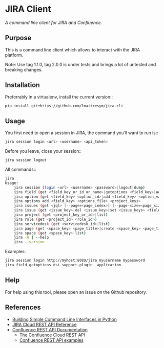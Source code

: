 # JIRA Client

*A command line client for JIRA and Confluence.*

## Purpose

This is a command line client which allows to interact with the JIRA platform.

Note: Use tag 1.1.0, tag 2.0.0 is under tests and brings a lot of untested and breaking changes.

## Installation

Preferrably in a virtualenv, install the current version::

```sh
pip install git+https://github.com/lmaitresym/jira-cli
```

## Usage

You first need to open a session in JIRA, the command you'll want to run is::

```sh
jira session login <url> <username> <api_token>
```

Before you leave, close your session::

```sh
jira session logout
```

All commands::

```sh
jira
Usage:
    jira session (login <url> <username> <password>|logout|dump)
    jira field (get <field_key_or_id_or_name>|getoptions <field_key>|addprojectoptions <field_key> <project_id>|delprojectoptions <field_key> <project_id>|loadoptions <field_key> <options_file> <project_ids>|addoptions <field_key> <options_file> <project_keys>|suggestions <field_key>|referenceDatas <field_key>|getcontext <field_key>)
    jira option (get <field_key> <option_id>|add <field_key> <option_value> <project_keys>|del <field_key> <option_id>|exist <field_key> <option_value>|replace <field_key> <option_to_replace> <option_to_use> <jql_filter>|getid <field_key> <option_value>)
    jira options add <field_key> <options_file> <project_keys>
    jira issues (get <jql> [--page=<page_index>] [--page-size=<page_size>]|getkeys <jql>|create <json_file>)
    jira issue (get <issue_key>|del <issue_key>|set <issue_keys> <field_key> <value_or_field_key>|createmeta <project_key> <issue_type>|create <json_file>)
    jira project (get <project_key_or_id>|list)
    jira role (get <project_id> <role_id>)
    jira servicedesk (get <servicedesk_id>|list)
    jira page (get <space_key> <page_title>|create <space_key> <page_title> <parent_id> [<page_file>]|delete <page_id>|update <space_key> <page_title> <page_file>|move <space_key> <page_title> <parent_id>)
    jira space (get <space_key>|list)
    jira -h | --help
    jira --version
```

Examples:

```sh
jira session login http://myhost:8080/jira myusername mypassword
jira field getoptions dsi-support-plugin__application
```

## Help

For help using this tool, please open an issue on the Github repository.

## References

- [Building Simple Command Line Interfaces in Python](https://stormpath.com/blog/building-simple-cli-interfaces-in-python)
- [JIRA Cloud REST API Reference](https://docs.atlassian.com/software/jira/docs/api/REST/1000.824.0/)
- [Confluence REST API Documentation](https://docs.atlassian.com/atlassian-confluence/REST/6.6.0/)
  - [The Confluence Cloud REST API](https://developer.atlassian.com/cloud/confluence/rest/)
  - [Confluence REST API examples](https://developer.atlassian.com/server/confluence/confluence-rest-api-examples/)
